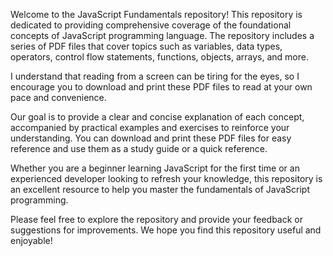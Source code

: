 Welcome to the JavaScript Fundamentals repository! This repository is dedicated to providing comprehensive coverage of the foundational concepts of JavaScript programming language. The repository includes a series of PDF files that cover topics such as variables, data types, operators, control flow statements, functions, objects, arrays, and more.

I understand that reading from a screen can be tiring for the eyes, so I encourage you to download and print these PDF files to read at your own pace and convenience.

Our goal is to provide a clear and concise explanation of each concept, accompanied by practical examples and exercises to reinforce your understanding. You can download and print these PDF files for easy reference and use them as a study guide or a quick reference.

Whether you are a beginner learning JavaScript for the first time or an experienced developer looking to refresh your knowledge, this repository is an excellent resource to help you master the fundamentals of JavaScript programming.

Please feel free to explore the repository and provide your feedback or suggestions for improvements. We hope you find this repository useful and enjoyable!
